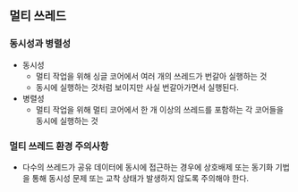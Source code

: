 ## 멀티 쓰레드

### 동시성과 병렬성

- 동시성
	- 멀티 작업을 위해 싱글 코어에서 여러 개의 쓰레드가 번갈아 실행하는 것
	- 동시에 실행하는 것처럼 보이지만 사실 번갈아가면서 실행된다.
- 병렬성
	- 멀티 작업을 위해 멀티 코어에서 한 개 이상의 쓰레드를 포함하는 각 코어들을 동시에 실행하는 것

### 멀티 쓰레드 환경 주의사항

- 다수의 쓰레드가 공유 데이터에 동시에 접근하는 경우에 상호배제 또는 동기화 기법을 통해 동시성 문제 또는 교착 상태가 발생하지 않도록 주의해야 한다.